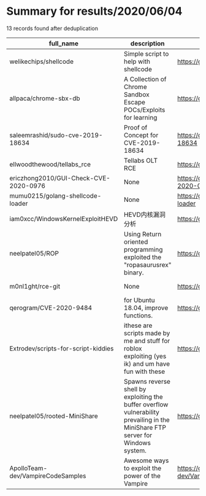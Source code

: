 
# Summary for results/2020/06/04
    
13 records found after deduplication

| full_name | description | html_url | matched_list | matched_count | pushed_at | size | stargazers_count | language | forks_count |
|---------------------------------------|---------------------------------------------------------------------------------------------------------------------------------|----------------------------------------------------------|----------------|-----------------|---------------------------|--------|--------------------|------------|---------------|
| welikechips/shellcode | Simple script to help with shellcode | https://github.com/welikechips/shellcode | ['shellcode'] | 1 | 2020-06-04 16:04:42+00:00 | 82 | 0 | Python | 0 |
| allpaca/chrome-sbx-db | A Collection of Chrome Sandbox Escape POCs/Exploits for learning | https://github.com/allpaca/chrome-sbx-db | ['exploit'] | 1 | 2020-06-04 06:44:47+00:00 | 133 | 500 | | 102 |
| saleemrashid/sudo-cve-2019-18634 | Proof of Concept for CVE-2019-18634 | https://github.com/saleemrashid/sudo-cve-2019-18634 | ['cve-2'] | 1 | 2020-06-04 13:17:10+00:00 | 8 | 112 | C | 39 |
| ellwoodthewood/tellabs_rce | Tellabs OLT RCE | https://github.com/ellwoodthewood/tellabs_rce | ['rce'] | 1 | 2020-06-04 17:28:25+00:00 | 18 | 0 | nan | 0 |
| ericzhong2010/GUI-Check-CVE-2020-0976 | None | https://github.com/ericzhong2010/GUI-Check-CVE-2020-0976 | ['cve-2'] | 1 | 2020-06-04 12:22:24+00:00 | 7682 | 0 | Python | 1 |
| mumu0215/golang-shellcode-loader | None | https://github.com/mumu0215/golang-shellcode-loader | ['shellcode'] | 1 | 2020-06-04 16:47:53+00:00 | 6676 | 5 | Go | 6 |
| iam0xcc/WindowsKernelExploitHEVD | HEVD内核漏洞分析 | https://github.com/iam0xcc/WindowsKernelExploitHEVD | ['exploit'] | 1 | 2020-06-04 15:57:49+00:00 | 25071 | 2 | HTML | 0 |
| neelpatel05/ROP | Using Return oriented programming exploited the "ropasaurusrex" binary. | https://github.com/neelpatel05/ROP | ['exploit'] | 1 | 2020-06-04 20:53:46+00:00 | 676 | 0 | Python | 0 |
| m0nl1ght/rce-git | None | https://github.com/m0nl1ght/rce-git | ['rce'] | 1 | 2020-06-04 01:09:56+00:00 | 0 | 0 | nan | 0 |
| qerogram/CVE-2020-9484 | for Ubuntu 18.04, improve functions. | https://github.com/qerogram/CVE-2020-9484 | ['cve-2'] | 1 | 2020-06-04 18:12:18+00:00 | 5141 | 1 | Python | 0 |
| Extrodev/scripts-for-script-kiddies | ithese are scripts made by me and stuff for roblox exploiting (yes ik) and um have fun with these | https://github.com/Extrodev/scripts-for-script-kiddies | ['exploit'] | 1 | 2020-06-04 17:03:36+00:00 | 0 | 0 | | 0 |
| neelpatel05/rooted-MiniShare | Spawns reverse shell by exploiting the buffer overflow vulnerability prevailing in the MiniShare FTP server for Windows system. | https://github.com/neelpatel05/rooted-MiniShare | ['exploit'] | 1 | 2020-06-04 20:51:50+00:00 | 826 | 0 | Python | 0 |
| ApolloTeam-dev/VampireCodeSamples | Awesome ways to exploit the power of the Vampire | https://github.com/ApolloTeam-dev/VampireCodeSamples | ['exploit'] | 1 | 2020-06-04 18:50:13+00:00 | 0 | 2 | | 0 |
